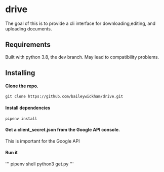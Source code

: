 # drive
The goal of this is to provide a cli interface for downloading,editing, and uploading documents.
## Requirements
Built with python 3.8, the dev branch. May lead to compatibility problems.


## Installing
#### Clone the repo. 
``` git clone https://github.com/baileywickham/drive.git ```

#### Install dependencies
``` pipenv install ```

#### Get a client_secret.json from the Google API console.
This is important for the Google API

#### Run it
''' 
pipenv shell
python3 get.py
'''
